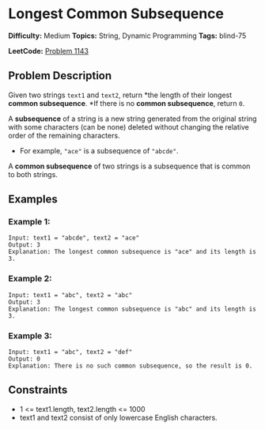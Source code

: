 # Longest Common Subsequence

**Difficulty:** Medium
**Topics:** String, Dynamic Programming
**Tags:** blind-75

**LeetCode:** [Problem 1143](https://leetcode.com/problems/longest-common-subsequence/description/)

## Problem Description

Given two strings `text1` and `text2`, return *the length of their longest **common subsequence**. *If there is no **common subsequence**, return `0`.

A **subsequence** of a string is a new string generated from the original string with some characters (can be none) deleted without changing the relative order of the remaining characters.

- For example, `"ace"` is a subsequence of `"abcde"`.

A **common subsequence** of two strings is a subsequence that is common to both strings.

## Examples

### Example 1:

```
Input: text1 = "abcde", text2 = "ace"
Output: 3
Explanation: The longest common subsequence is "ace" and its length is 3.
```

### Example 2:

```
Input: text1 = "abc", text2 = "abc"
Output: 3
Explanation: The longest common subsequence is "abc" and its length is 3.
```

### Example 3:

```
Input: text1 = "abc", text2 = "def"
Output: 0
Explanation: There is no such common subsequence, so the result is 0.
```

## Constraints

- 1 <= text1.length, text2.length <= 1000
- text1 and text2 consist of only lowercase English characters.
